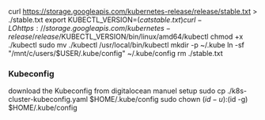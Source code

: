 curl https://storage.googleapis.com/kubernetes-release/release/stable.txt > ./stable.txt
export KUBECTL_VERSION=$(cat stable.txt)
curl -LO https://storage.googleapis.com/kubernetes-release/release/$KUBECTL_VERSION/bin/linux/amd64/kubectl
chmod +x ./kubectl
sudo mv ./kubectl /usr/local/bin/kubectl
mkdir -p ~/.kube
ln -sf "/mnt/c/users/$USER/.kube/config" ~/.kube/config
rm ./stable.txt 

### Kubeconfig
download the Kubeconfig from digitalocean manuel setup
sudo cp ./k8s-cluster-kubeconfig.yaml $HOME/.kube/config
sudo chown $(id -u):$(id -g) $HOME/.kube/config

